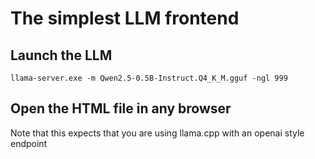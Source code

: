 # The simplest LLM frontend

## Launch the LLM
```
llama-server.exe -m Qwen2.5-0.5B-Instruct.Q4_K_M.gguf -ngl 999
```

## Open the HTML file in any browser

Note that this expects that you are using llama.cpp with an openai style endpoint
